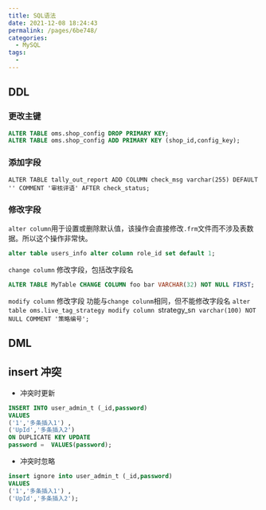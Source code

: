 ```yaml
---
title: SQL语法
date: 2021-12-08 18:24:43
permalink: /pages/6be748/
categories:
  - MySQL
tags:
  - 
---
```

## DDL
### 更改主键
 ```sql
ALTER TABLE oms.shop_config DROP PRIMARY KEY;
ALTER TABLE oms.shop_config ADD PRIMARY KEY (shop_id,config_key);
 ```

### 添加字段
`ALTER TABLE tally_out_report ADD COLUMN check_msg varchar(255) DEFAULT '' COMMENT '审核评语' AFTER check_status;`

### 修改字段

`alter column`用于设置或删除默认值，该操作会直接修改`.frm`文件而不涉及表数据。所以这个操作非常快。
```sql
alter table users_info alter column role_id set default 1;
```

`change column` 修改字段，包括改字段名
```SQL
ALTER TABLE MyTable CHANGE COLUMN foo bar VARCHAR(32) NOT NULL FIRST;
```

`modify column` 修改字段 功能与`change colunm`相同，但不能修改字段名 
`alter table oms.live_tag_strategy modify column `strategy_sn` varchar(100) NOT NULL COMMENT '策略编号';`

## DML
## insert 冲突 
- 冲突时更新
```sql
INSERT INTO user_admin_t (_id,password) 
VALUES 
('1','多条插入1') ,
('UpId','多条插入2')
ON DUPLICATE KEY UPDATE 
password =  VALUES(password);
```
- 冲突时忽略
```sql
insert ignore into user_admin_t (_id,password) 
VALUES 
('1','多条插入1') ,
('UpId','多条插入2');
```